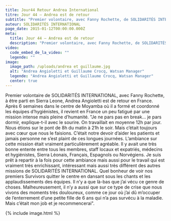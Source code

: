 ```yaml
---
title: Jour44 Retour Andrea International
titre: Jour 44 – Andrea est de retour
subtitle: "Premier volontaire, avec Fanny Rochette, de SOLIDARITÉS INTERNATIONAL à être parti en Sierra Leone, Andrea Angioletti est de retour en France..."
auteur: SOLIDARITÉS INTERNATIONAL
page_date: 2015-01-12T00:00:00.000Z
meta:
  title: Jour 44 – Andrea est de retour
  description: "Premier volontaire, avec Fanny Rochette, de SOLIDARITÉS INTERNATIONAL à être parti en Sierra Leone, Andrea Angioletti est de retour en France..."
video:
  code_embed_de_la_video: ""
  legende: ""
image:
  image_path: /uploads/andrea et guillaume.jpg
  alt: "Andrea Angioletti et Guillaume Crocq, Watsan Manager"
  legende: "Andrea Angioletti et Guillaume Crocq, Watsan Manager"
  center: true
---
```

Premier volontaire de SOLIDARIT&Eacute;S INTERNATIONAL, avec Fanny Rochette, &agrave; &ecirc;tre parti en Sierra Leone, Andrea Angioletti est de retour en France. Apr&egrave;s 6 semaines dans le centre de Moyamba o&ugrave; il a form&eacute; et coordonn&eacute; les &eacute;quipes d’hygi&eacute;nistes, il revient en France un peu fatigu&eacute; par une mission intense mais pleine d’humanit&eacute;. "Je ne pars pas en break… je pars dormir, explique-t-il avec le sourire. On travaillait en moyenne 12h par jour. Nous &eacute;tions sur le pont de 8h du matin &agrave; 21h le soir. Mais c’&eacute;tait toujours avec cœur que nous le faisions. C’&eacute;tait notre devoir d’aider les patients et jamais personne ne s’est plaint de ces longues journ&eacute;es. L’ambiance sur cette mission &eacute;tait vraiment particuli&egrave;rement agr&eacute;able. Il y avait une tr&egrave;s bonne entente entre tous les membres, staff locaux et expatri&eacute;s, m&eacute;decins et hygi&eacute;nistes, Sierra L&eacute;onais, Fran&ccedil;ais, Espagnols ou Norv&eacute;giens. Je suis pr&ecirc;t &agrave; repartir &agrave; la fois pour cette ambiance mais aussi pour le travail qui est vraiment tr&egrave;s enrichissant, int&eacute;ressant mais aussi tr&egrave;s diff&eacute;rent des autres missions de SOLIDARIT&Eacute;S INTERNATIONAL. Quel bonheur de voir nos premiers Survivors quitter le centre en dansant sous les chants et les applaudissements des &eacute;quipes. Il n’y a que l&agrave;-bas que j’ai v&eacute;cu ce genre de choses. Malheureusement, il n’y a aussi que sur ce type de crise que nous vivons des moments tr&egrave;s douloureux, comme ce jour o&ugrave; j’ai d&ucirc; m’occuper de l’enterrement d’une petite fille de 6 ans qui n’a pas surv&eacute;cu &agrave; la maladie. Mais c’&eacute;tait mon job et je recommencerai". 

{% include image.html %}